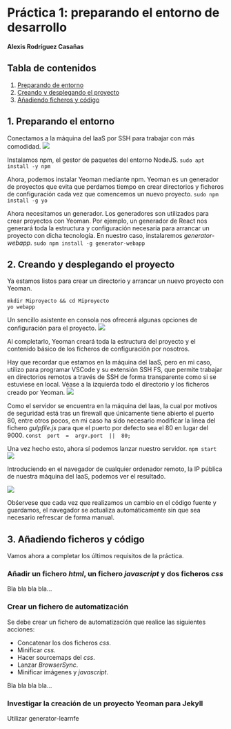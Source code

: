 # Práctica 1: preparando el entorno de desarrollo
**Alexis Rodríguez Casañas**

## Tabla de contenidos
1. [Preparando de entorno](#id1)
2. [Creando y desplegando el proyecto](#id2)
3. [Añadiendo ficheros y código](#id3)
## 1. Preparando el entorno<a name="id1"></a>
Conectamos a la máquina del IaaS por SSH  para trabajar con más comodidad.
<a href="http://i.imgur.com/i8olS9U.png">
  <img src="http://imgur.com/i8olS9Ul.png" />
</a>

Instalamos npm, el gestor de paquetes del entorno NodeJS.
`sudo apt install -y npm`

Ahora, podemos instalar Yeoman mediante npm. Yeoman es un generador de proyectos que evita que perdamos tiempo en crear directorios y ficheros de configuración cada vez que comencemos un nuevo proyecto.
`sudo npm install -g yo`

Ahora necesitamos un generador. Los generadores son utilizados para crear proyectos con Yeoman. Por ejemplo, un generador de React nos generará toda la estructura y configuración necesaria para arrancar un proyecto con dicha tecnología. En nuestro caso, instalaremos *generator-webapp*.
`sudo npm install -g generator-webapp`

## 2. Creando y desplegando el proyecto<a name="id2"></a>
Ya estamos listos para crear un directorio y arrancar un nuevo proyecto con Yeoman.
```
mkdir Miproyecto && cd Miproyecto
yo webapp
```
Un sencillo asistente en consola nos ofrecerá algunas opciones de configuración para el proyecto.
<a href="http://i.imgur.com/TpV1ddT.png">
  <img src="http://imgur.com/TpV1ddTl.png" />
</a>

Al completarlo, Yeoman creará toda la estructura del proyecto y el contenido básico de los ficheros de configuración por nosotros.

Hay que recordar que estamos en la máquina del IaaS, pero en mi caso, utilizo para programar VSCode y su extensión SSH FS, que permite trabajar en directorios remotos a través de SSH de forma transparente como si se estuviese en local. Véase a la izquierda todo el directorio y los ficheros creado por Yeoman.
<a href="http://i.imgur.com/7kBdTrF.png">
  <img src="http://imgur.com/7kBdTrFl.png" />
</a>

Como el servidor se encuentra en la máquina del Iaas, la cual por motivos de seguridad está tras un firewall que únicamente tiene abierto el puerto 80, entre otros pocos, en mi caso ha sido necesario modificar la línea del fichero *gulpfile.js* para que el puerto por defecto sea el 80 en lugar del 9000.
`const  port  =  argv.port  ||  80;`

Una vez hecho esto, ahora sí podemos lanzar nuestro servidor.
`npm start`
<a href="http://i.imgur.com/4LSiiDa.png">
  <img src="http://imgur.com/4LSiiDal.png" />
</a>

Introduciendo en el navegador de cualquier ordenador remoto, la IP pública de nuestra máquina del IaaS, podemos ver el resultado.

<a href="http://i.imgur.com/huTdnAg.png">
  <img src="http://imgur.com/huTdnAgl.png" />
</a>

Obśervese que cada vez que realizamos un cambio en el código fuente y guardamos, el navegador se actualiza automáticamente sin que sea necesario refrescar de forma manual.

## 3. Añadiendo ficheros y código<a name="id3"></a>
Vamos ahora a completar los últimos requisitos de la práctica.
### Añadir un fichero *html*, un fichero *javascript* y dos ficheros *css*
Bla bla bla bla...
### Crear un fichero de automatización
Se debe crear un fichero de automatización que realice las siguientes acciones:
* Concatenar los dos ficheros *css*.
* Minificar *css*.
* Hacer sourcemaps del *css*.
* Lanzar *BrowserSync*.
* Minificar imágenes y *javascript*.

Bla bla bla bla...

### Investigar la creación de un proyecto Yeoman para Jekyll
Utilizar generator-learnfe
